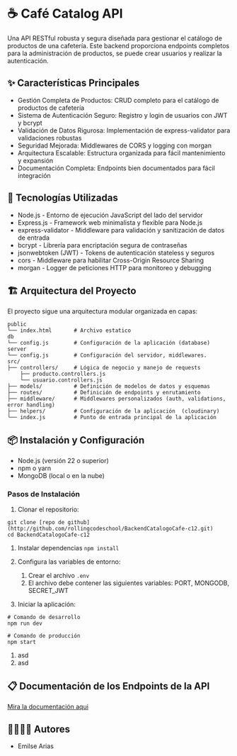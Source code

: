 # ☕ Café Catalog API

Una API RESTful robusta y segura diseñada para gestionar el catálogo de productos de una cafetería. Este backend proporciona endpoints completos para la administración de productos, se puede crear usuarios y realizar la autenticación.  

## ✨ Características Principales
- Gestión Completa de Productos: CRUD completo para el catálogo de productos de cafetería
- Sistema de Autenticación Seguro: Registro y login de usuarios con JWT y bcrypt
- Validación de Datos Rigurosa: Implementación de express-validator para validaciones robustas
- Seguridad Mejorada: Middlewares de CORS y logging con morgan
- Arquitectura Escalable: Estructura organizada para fácil mantenimiento y expansión
- Documentación Completa: Endpoints bien documentados para fácil integración


## 🚀 Tecnologías Utilizadas
- Node.js - Entorno de ejecución JavaScript del lado del servidor
- Express.js - Framework web minimalista y flexible para Node.js
- express-validator - Middleware para validación y sanitización de datos de entrada
- bcrypt - Librería para encriptación segura de contraseñas
- jsonwebtoken (JWT) - Tokens de autenticación stateless y seguros
- cors - Middleware para habilitar Cross-Origin Resource Sharing
- morgan - Logger de peticiones HTTP para monitoreo y debugging

## 🏗️ Arquitectura del Proyecto

El proyecto sigue una arquitectura modular organizada en capas:

```
public
└── index.html       # Archivo estatico
db
└── config.js        # Configuración de la aplicación (database)
server
└── config.js        # Configuración del servidor, middlewares.
src/
├── controllers/     # Lógica de negocio y manejo de requests
    ├── producto.controllers.js 
    └── usuario.controllers.js 
├── models/          # Definición de modelos de datos y esquemas
├── routes/          # Definición de endpoints y enrutamiento
├── middleware/      # Middlewares personalizados (auth, validations, error handling)
├── helpers/         # Configuración de la aplicación  (cloudinary)
└── index.js         # Punto de entrada principal de la aplicación
``` 

## 📦 Instalación y Configuración

- Node.js (versión 22 o superior)
- npm o yarn
- MongoDB (local o en la nube)

### Pasos de Instalación

1. Clonar el repositorio:
```
git clone [repo de github](http://github.com/rollingcodeschool/BackendCatalogoCafe-c12.git)
cd BackendCatalogoCafe-c12
```
 
1. Instalar dependencias
`npm install`
1. Configura las variables de entorno:
    1. Crear el archivo `.env`
    1. El archivo debe contener las siguientes variables: PORT, MONGODB, SECRET_JWT

1. Iniciar la aplicación:
```
# Comando de desarrollo 
npm run dev

# Comando de producción
npm start
```
1. asd
1. asd

## 📋 Documentación de los Endpoints de la API

[Mira la documentación aqui](https://documenter.getpostman.com/view/4704071/2sB3HnM1Wr#067824f0-4ad3-432a-9798-2afb8f123bc0)

## 👨‍💻👩‍💻 Autores

- Emilse Arias